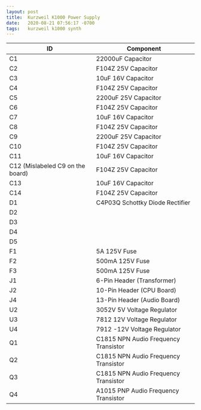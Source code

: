 ```yaml
---
layout: post
title:  Kurzweil K1000 Power Supply
date:   2020-08-21 07:56:17 -0700
tags:   kurzweil k1000 synth
---
```

|ID|Component|
|-|-|
|C1|22000uF Capacitor|
|C2|F104Z 25V Capacitor|
|C3|10uF 16V Capacitor|
|C4|F104Z 25V Capacitor|
|C5|2200uF 25V Capacitor|
|C6|F104Z 25V Capacitor|
|C7|10uF 16V Capacitor|
|C8|F104Z 25V Capacitor|
|C9|2200uF 25V Capacitor|
|C10|F104Z 25V Capacitor|
|C11|10uF 16V Capacitor|
|C12 (Mislabeled C9 on the board)|F104Z 25V Capacitor|
|C13|10uF 16V Capacitor|
|C14|F104Z 25V Capacitor|
|D1|C4P03Q Schottky Diode Rectifier|
|D2|
|D3|
|D4|
|D5|
|F1|5A 125V Fuse|
|F2|500mA 125V Fuse|
|F3|500mA 125V Fuse|
|J1|6-Pin Header (Transformer)|
|J2|10-Pin Header (CPU Board)|
|J4|13-Pin Header (Audio Board)|
|U2|3052V 5V Voltage Regulator|
|U3|7812 12V Voltage Regulator|
|U4|7912 -12V Voltage Regulator|
|Q1|C1815 NPN Audio Frequency Transistor|
|Q2|C1815 NPN Audio Frequency Transistor|
|Q3|C1815 NPN Audio Frequency Transistor|
|Q4|A1015 PNP Audio Frequency Transistor|

